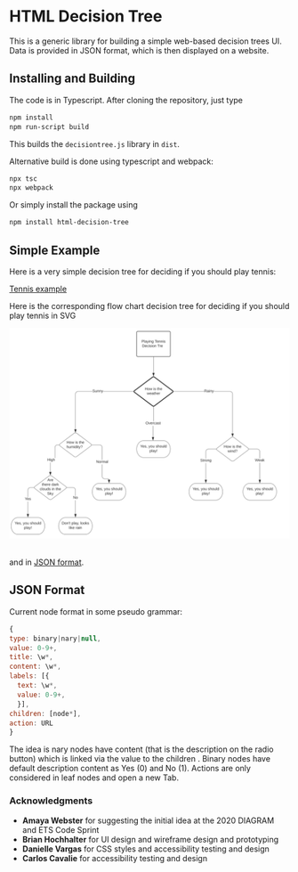 # HTML Decision Tree

This is a generic library for building a simple web-based decision trees UI.
Data is provided in JSON format, which is then displayed on a website.


## Installing and Building

The code is in Typescript. After cloning the repository, just type

``` Bash
npm install
npm run-script build
```

This builds the `decisiontree.js` library in `dist`.

Alternative build is done using typescript and webpack:

``` Bash
npx tsc
npx webpack
```

Or simply install the package using 

``` Bash
npm install html-decision-tree
```

## Simple Example

Here is a very simple decision tree for deciding if you should play tennis:

[Tennis example](https://zorkow.github.io/html-decision-tree/samples/tennis.html)

Here is the corresponding flow chart decision tree for deciding if you should play tennis in SVG

![Alt Tennis Decision Tree](./samples/tennis.svg)
<img sre="./samples/tennis.svg">

and in [JSON format](./samples/tennis.json).


## JSON Format

Current node format in some pseudo grammar:

```Javascript
{
type: binary|nary|null,
value: 0-9+,
title: \w*,
content: \w*,
labels: [{
  text: \w*,
  value: 0-9+,
  }],
children: [node*],
action: URL
}
```

The idea is nary nodes have content (that is the description on the radio
button) which is linked via the value to the children . Binary nodes have
default description content as Yes (0) and No (1). Actions are only considered
in leaf nodes and open a new Tab.

### Acknowledgments

* **Amaya Webster** for suggesting the initial idea at the 2020 DIAGRAM and ETS Code Sprint
* **Brian Hochhalter** for UI design and wireframe design and prototyping
* **Danielle Vargas** for CSS styles and accessibility testing and design
* **Carlos Cavalie** for accessibility testing and design

